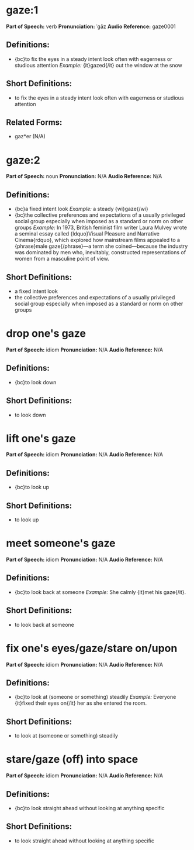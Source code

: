 # gaze:1

**Part of Speech:** verb
**Pronunciation:** ˈgāz
**Audio Reference:** gaze0001

## Definitions:
- {bc}to fix the eyes in a steady intent look often with eagerness or studious attention 
  *Example:* {it}gazed{/it} out the window at the snow

## Short Definitions:
- to fix the eyes in a steady intent look often with eagerness or studious attention

## Related Forms:
- gaz*er (N/A)
# gaze:2

**Part of Speech:** noun
**Pronunciation:** N/A
**Audio Reference:** N/A

## Definitions:
- {bc}a fixed intent look 
  *Example:* a steady {wi}gaze{/wi}
- {bc}the collective preferences and expectations of a usually privileged social group especially when imposed as a standard or norm on other groups 
  *Example:* In 1973, British feminist film writer Laura Mulvey wrote a seminal essay called {ldquo}Visual Pleasure and Narrative Cinema{rdquo}, which explored how mainstream films appealed to a {phrase}male gaze{/phrase}—a term she coined—because the industry was dominated by men who, inevitably, constructed representations of women from a masculine point of view.

## Short Definitions:
- a fixed intent look
- the collective preferences and expectations of a usually privileged social group especially when imposed as a standard or norm on other groups
# drop one's gaze

**Part of Speech:** idiom
**Pronunciation:** N/A
**Audio Reference:** N/A

## Definitions:
- {bc}to look down

## Short Definitions:
- to look down
# lift one's gaze

**Part of Speech:** idiom
**Pronunciation:** N/A
**Audio Reference:** N/A

## Definitions:
- {bc}to look up

## Short Definitions:
- to look up
# meet someone's gaze

**Part of Speech:** idiom
**Pronunciation:** N/A
**Audio Reference:** N/A

## Definitions:
- {bc}to look back at someone 
  *Example:* She calmly {it}met his gaze{/it}.

## Short Definitions:
- to look back at someone
# fix one's eyes/gaze/stare on/upon

**Part of Speech:** idiom
**Pronunciation:** N/A
**Audio Reference:** N/A

## Definitions:
- {bc}to look at (someone or something) steadily 
  *Example:* Everyone {it}fixed their eyes on{/it} her as she entered the room.

## Short Definitions:
- to look at (someone or something) steadily
# stare/gaze (off) into space

**Part of Speech:** idiom
**Pronunciation:** N/A
**Audio Reference:** N/A

## Definitions:
- {bc}to look straight ahead without looking at anything specific

## Short Definitions:
- to look straight ahead without looking at anything specific
